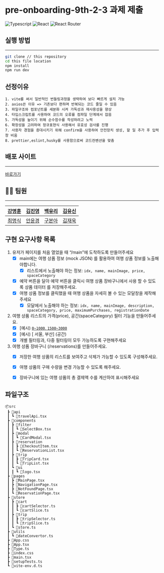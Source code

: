 # pre-onboarding-9th-2-3 과제 제출

<p>
<img alt="Typescript" src="https://img.shields.io/badge/Typescript-v4.9.4-3178C6?style=plastic&logoColor=white%22/%3E"/>
<img alt="React" src="https://img.shields.io/badge/React-v18.2.0-61DAFB?style=plastic&logo=react&logoColor=white"/>
<img alt="React Router" src="https://img.shields.io/badge/React Router-v6.8.0-CA4245?style=plastic&logo=reactrouter&logoColor=white"/>
</p>

## 실행 방법

---

```sh
git clone // this repository
cd this file location
npm install
npm run dev
```

## 선정이유

```
1. vite를 써서 일반적인 번들링과정을 생략하여 보다 빠르게 설치 가능
2. axios쓴 이유 => 기존보다 편하며 반복되는 코드 줄일 수 있음
3. 파일구조와 컴포넌트를 세분화 시켜 가독성과 재사용성을 향상
4. 타입스크립트를 사용하여 코드의 오류를 컴파일 단계에서 잡음
5. 가독성을 높이기 위해 순수함수를 작성하려고 노력
6. 확장성을 고려하여 정규표현식 사용해서 유효성 검사를 진행
7. 사용자 경험을 증대시키기 위해 confirm을 사용하여 안전장치 생성, 할 일 추가 후 입력창 비움
8. prettier,eslint,husky를 사용함으로써 코드컨벤션을 맞춤
```

## 배포 사이트

---

[바로가기](http://s3-deploy-cicd.s3-website.ap-northeast-2.amazonaws.com/)

## 👨‍💻 팀원

---

| [강명훈](https://github.com/michoball) | [김진영](https://github.com/tbs01215)  |  [백유리](https://github.com/BaekYuri)  | [김유신](https://github.com/kysclient) |
| :------------------------------------: | :------------------------------------: | :-------------------------------------: | :------------------------------------: |
| [최명식](https://github.com/mysungsik) | [안윤경](https://github.com/skyhanull) | [구본아](https://github.com/bona373737) | [김재욱](https://github.com/WooGie911) |

## 구현 요구사항 목록

1. 유저가 페이지를 처음 열었을 때 “/main”에 도착하도록 만들어주세요
     - [x] main에는 여행 상품 정보 (mock JSON) 를 활용하여 여행 상품 정보를 노출해야합니다.
         - [x] 리스트에서 노출해야 하는 정보: `idx, name, mainImage, price, spaceCategory`
     - [x] 예약 버튼을 달아 예약 버튼을 클릭시 여행 상품 장바구니에서 사용 할 수 있도록 상품 데이터
    를 저장해주세요.
    - [x] 여행 상품 정보를 클릭했을 때 여행 상품을 자세히 볼 수 있는 모달창을 제작해주세요
        - [x] 모달에서 노출해야 하는 정보: `idx, name, mainImage, description, spaceCategory, price, maximumPurchases, registrationDate`
2. 여행 상품 리스트의 가격(price), 공간(spaceCategory) 필터 기능을 만들어주세요.
    - [x] [예시) [ `0~1000`, `1500~3000`](가격)
    - [x] [예시) [ 서울, 부산] (공간)
    - [x] 개별 필터링과, 다중 필터링이 모두 가능하도록 구현해주세요
3. 여행 상품 장바구니 (/reservations)를 만들어주세요.
    - [x] 저장한 여행 상품의 리스트를 보여주고 삭제가 가능할 수 있도록 구성해주세요.
    - [x] 여행 상품의 구매 수량을 변경 가능할 수 있도록 해주세요.
    - [x] 장바구니에 있는 여행 상품의 총 결제액 수를 계산하여 표시해주세요
    
    
## 파일구조
```
📦src
 ┣ 📂api
 ┃ ┗ 📜travelApi.tsx
 ┣ 📂components
 ┃ ┣ 📂filter
 ┃ ┃ ┗ 📜SelectBox.tsx
 ┃ ┣ 📂modal
 ┃ ┃ ┗ 📜CardModal.tsx
 ┃ ┣ 📂reservation
 ┃ ┃ ┣ 📜CheckoutItem.tsx
 ┃ ┃ ┗ 📜ReservationList.tsx
 ┃ ┣ 📂trip
 ┃ ┃ ┣ 📜TripCard.tsx
 ┃ ┃ ┗ 📜TripList.tsx
 ┃ ┗ 📂ui
 ┃ ┃ ┗ 📜logo.tsx
 ┣ 📂pages
 ┃ ┣ 📜MainPage.tsx
 ┃ ┣ 📜NavigationPage.tsx
 ┃ ┣ 📜NotFoundPage.tsx
 ┃ ┗ 📜ReservationPage.tsx
 ┣ 📂store
 ┃ ┣ 📂cart
 ┃ ┃ ┣ 📜cartSelector.ts
 ┃ ┃ ┗ 📜cartSlice.ts
 ┃ ┣ 📂trip
 ┃ ┃ ┣ 📜tripSelector.ts
 ┃ ┃ ┗ 📜tripSlice.ts
 ┃ ┗ 📜store.ts
 ┣ 📂utils
 ┃ ┗ 📜dateConvertor.ts
 ┣ 📜App.css
 ┣ 📜App.tsx
 ┣ 📜Type.ts
 ┣ 📜index.css
 ┣ 📜main.tsx
 ┣ 📜setupTests.ts
 ┗ 📜vite-env.d.ts
```
